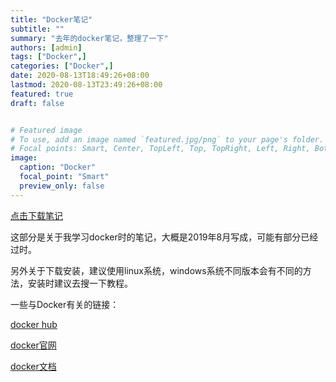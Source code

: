 ```yaml
---
title: "Docker笔记"
subtitle: ""
summary: "去年的docker笔记，整理了一下"
authors: [admin]
tags: ["Docker",]
categories: ["Docker",]
date: 2020-08-13T18:49:26+08:00
lastmod: 2020-08-13T23:49:26+08:00
featured: true
draft: false


# Featured image
# To use, add an image named `featured.jpg/png` to your page's folder.
# Focal points: Smart, Center, TopLeft, Top, TopRight, Left, Right, BottomLeft, Bottom, BottomRight.
image:
  caption: "Docker"
  focal_point: "Smart"
  preview_only: false
---
```


[点击下载笔记](https://baize623.netlify.app/file/docker.zip)

这部分是关于我学习docker时的笔记，大概是2019年8月写成，可能有部分已经过时。

另外关于下载安装，建议使用linux系统，windows系统不同版本会有不同的方法，安装时建议去搜一下教程。

一些与Docker有关的链接：

[docker hub](https://hub.docker.com/)

[docker官网](https://www.docker.com/)

[docker文档](https://docs.docker.com/)

